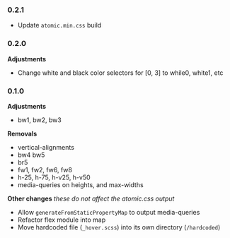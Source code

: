 ### 0.2.1

- Update `atomic.min.css` build

### 0.2.0

__Adjustments__
- Change white and black color selectors for [0, 3] to while0, white1, etc

### 0.1.0

__Adjustments__
- bw1, bw2, bw3

__Removals__
- vertical-alignments
- bw4 bw5
- br5
- fw1, fw2, fw6, fw8
- h-25, h-75, h-v25, h-v50
- media-queries on heights, and max-widths

__Other changes__
*these do not affect the atomic.css output*
- Allow `generateFromStaticPropertyMap` to output media-queries
- Refactor flex module into map
- Move hardcoded file (`_hover.scss`) into its own directory (`/hardcoded`)
